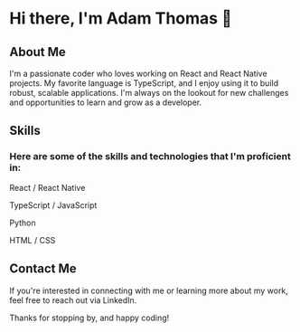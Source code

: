 # Hi there, I'm Adam Thomas 👋
## About Me
I'm a passionate coder who loves working on React and React Native projects. My favorite language is TypeScript, and I enjoy using it to build robust, scalable applications. I'm always on the lookout for new challenges and opportunities to learn and grow as a developer.

## Skills
### Here are some of the skills and technologies that I'm proficient in:

React / React Native

TypeScript / JavaScript

Python

HTML / CSS

## Contact Me
If you're interested in connecting with me or learning more about my work, feel free to reach out via LinkedIn.

Thanks for stopping by, and happy coding!
